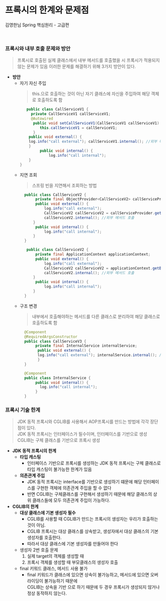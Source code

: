 # 프록시의 한계와 문제점
김영한님 Spring 핵심원리 - 고급편

<br>

### 프록시와 내부 호출 문제와 방안
> 프록시로 호출된 실제 클래스에서 내부 메서드를 호출했을 시 프록시가 적용되지 않는 문제가 있음
> 이러한 문제를 해결하기 위해 3가지 방안이 있다.
  * **방안**
    * 자기 자신 주입
      > this.으로 호출하는 것이 아닌 자기 클래스에 자신을 주입하여 해당 객체로 호출하도록 함
      ```java
         public class CallServiceV1 {
           private CallServiceV1 callServiceV1;
           @Autowired
            public void setCallServiceV1(CallServiceV1 callServiceV1) {
               this.callServiceV1 = callServiceV1;
            }
          public void external() {
          log.info("call external"); callServiceV1.internal(); //외부 메서드 호출
          }
               public void internal() {
                   log.info("call internal");
          }
      }
      ```
    * 지연 조회
      > 스프링 빈을 지연해서 조회하는 방법
      ```java
        public class CallServiceV2 {
             private final ObjectProvider<CallServiceV2> callServiceProvider;
             public void external() {
                 log.info("call external");
                 CallServiceV2 callServiceV2 = callServiceProvider.getObject();
                 callServiceV2.internal(); //외부 메서드 호출
            }
             public void internal() {
                 log.info("call internal");
            }
        }
      ```
      ```java
         public class CallServiceV2 {
             private final ApplicationContext applicationContext;
             public void external() {
                 log.info("call external");
                 CallServiceV2 callServiceV2 = applicationContext.getBean(CallServiceV2.class);
                 callServiceV2.internal(); //외부 메서드 호출
            }
             public void internal() {
                 log.info("call internal");
            }
        }
      ```
    * 구조 변경
      > 내부에서 호출해야하는 메서드를 다른 클래스로 분리하여 해당 클래스로 호출하도록 함
      ```java
        @Component
        @RequiredArgsConstructor
        public class CallServiceV3 {
             private final InternalService internalService;
              public void external() {
              log.info("call external"); internalService.internal(); //외부 메서드 호출
              }
        }
      ```
      ```java
        @Component
        public class InternalService {
             public void internal() {
               log.info("call internal");
             }
        }
      ```
      
### 프록시 기술 한계 
> JDK 동적 프록시와 CGLIB를 사용해서 AOP프록시를 만드는 방법에 각각 장단점이 있다.    
> JDK 동적 프록시는 인터페이스가 필수이며, 인터페이스를 기반으로 생성    
> CGLIB는 구체 클래스를 기반으로 프록시 생성
* **JDK 동적 프록시의 한계**
  * **타입 캐스팅**
    * 인터페이스 기반으로 프록시를 생성하는 JDK 동적 프록시는 구체 클래스로 타입 캐스팅이 불가능한 한계가 있음
  * **의존관계 주입**
    * JDK 동적 프록시는 interface를 기반으로 생성하기 떄문에 해당 인터페이스를 구현한 객체에 의존관계 주입을 할 수 없다
    * 반면 CGLIB는 구체클래스를 구현해서 생성하기 때문에 해당 클래스의 상위 클래스들에 모두 의존관계 주입이 가능하다.
* **CGLIB의 한계**
  * **대상 클래스에 기본 생성자 필수**
    * CGLIB를 사용할 때 CGLIB가 만드는 프록시의 생성자는 우리가 호출하는 것이 아님.
    * CGLIB 프록시는 대상 클래스를 상속받고, 생성자에서 대상 클래스의 기본 생성자를 호출한다.
    * 따라서 대상 클래스에 기본 생성자를 만들어야 한다
  * 생성자 2번 호출 문제
    1. 실제 target의 객체를 생성할 때
    2. 프록시 객체를 생성할 때 부모클래스의 생성자 호출
  * final 키워드 클래스, 메서드 사용 불가
    * final 키워드가 클래스에 있으면 상속이 불가능하고, 메서드에 있으면 오버라이딩이 불가능하기 때문에    
      CGLIB는 상속을 기반 으로 하기 때문에 두 경우 프록시가 생성되지 않거나 정상 동작하지 않는다.
